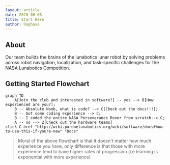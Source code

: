 ```yaml
---
layout: article
date: 2020-06-08
title: Start Here 
author: Raghava 
---
```


## About
Our team builds the brains of the lunabotics lunar robot by solving problems across robot navigation, localization, and task-specific challenges for the NASA Lunabotics Competition.

## Getting Started Flowchart

```mermaid
graph TD
    A[Join the club and interested in software?] -- yes --> B[How experienced are you?];
    B -- Absolute Noob, what is code? --> C[Check out the docs!!!];
    B -- Got some coding experience --> C;
    B -- I coded the entire NASA Perseverance Rover from scratch--> C;
    A -- no --> Z[Check out the hardware teams]
click C href "http://wiki.purduelunabotics.org/wiki/software/docs#how-to-use-this-if-youre-new" "Docs"
```

> Moral of the above flowchart is that it doesn't matter how much experience you have, only difference is that those with more experience tend to have higher rates of progression (i.e learning is exponential with more experience)
